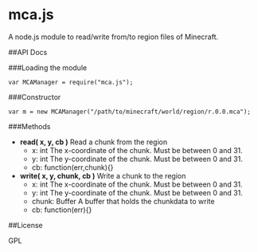 # mca.js
A node.js module to read/write from/to region files of Minecraft.

##API Docs

###Loading the module

    var MCAManager = require("mca.js");

###Constructor

    var m = new MCAManager("/path/to/minecraft/world/region/r.0.0.mca");
    
###Methods


- **read( x, y, cb )** Read a chunk from the region
  - x: int The x-coordinate of the chunk. Must be between 0 and 31.
  - y: int The y-coordinate of the chunk. Must be between 0 and 31.
  - cb: function(err,chunk){}
- **write( x, y, chunk, cb )** Write a chunk to the region
  - x: int The x-coordinate of the chunk. Must be between 0 and 31.
  - y: int The y-coordinate of the chunk. Must be between 0 and 31.
  - chunk: Buffer A buffer that holds the chunkdata to write
  - cb: function(err){}

##License

GPL
